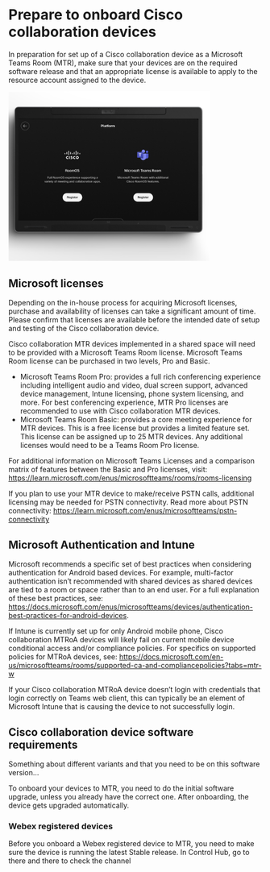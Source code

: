 # Prepare to onboard Cisco collaboration devices

In preparation for set up of a Cisco collaboration device as a Microsoft Teams Room (MTR), make sure that your devices are on the required software release and that an appropriate license is available to apply to the resource account assigned to the device.

<img src="/doc/images/MTR/setup.png" width="400"/>

## Microsoft licenses 

Depending on the in-house process for acquiring Microsoft licenses, purchase and availability of licenses can take a significant amount of time. Please confirm that licenses are available before the intended date of setup and testing of the Cisco collaboration device.

Cisco collaboration MTR devices implemented in a shared space will need to be provided with a Microsoft Teams Room license. Microsoft Teams Room license can be purchased in two levels, Pro and Basic.

*	Microsoft Teams Room Pro: provides a full rich conferencing experience including intelligent audio and video, dual screen support, advanced device management, Intune licensing, phone system licensing, and more. For best conferencing experience, MTR Pro licenses are recommended to use with Cisco collaboration MTR devices.
*	Microsoft Teams Room Basic: provides a core meeting experience for MTR devices. This is a free license but provides a limited feature set. This license can be assigned up to 25 MTR devices. Any additional licenses would need to be a Teams Room Pro license.

For additional information on Microsoft Teams Licenses and a comparison matrix of features between the Basic and Pro licenses, visit: https://learn.microsoft.com/enus/microsoftteams/rooms/rooms-licensing

If you plan to use your MTR device to make/receive PSTN calls, additional licensing may be needed for PSTN connectivity. Read more about PSTN connectivity: 
https://learn.microsoft.com/enus/microsoftteams/pstn-connectivity

## Microsoft Authentication and Intune

Microsoft recommends a specific set of best practices when considering authentication for Android based devices. For example, multi-factor authentication isn’t recommended with shared devices as shared devices are tied to a room or space rather than to an end user. For a full explanation of these best practices, see: https://docs.microsoft.com/enus/microsoftteams/devices/authentication-best-practices-for-android-devices.

If Intune is currently set up for only Android mobile phone, Cisco collaboration MTRoA devices will likely fail on current mobile device conditional access and/or compliance policies. For specifics on supported policies for MTRoA devices, see: 
https://docs.microsoft.com/en-us/microsoftteams/rooms/supported-ca-and-compliancepolicies?tabs=mtr-w 

If your Cisco collaboration MTRoA device doesn’t login with credentials that login correctly on Teams web client, this can typically be an element of Microsoft Intune that is causing the device to not successfully login. 

## Cisco collaboration device software requirements

Something about different variants and that you need to be on this software version… 

To onboard your devices to MTR, you need to do the initial software upgrade, unless you already have the correct one. After onboarding, the device gets upgraded automatically. 

### Webex registered devices

Before you onboard a Webex registered device to MTR, you need to make sure the device is running the latest Stable release. In Control Hub, go to there and there to check the channel
